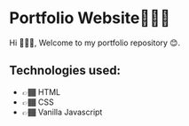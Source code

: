 # Portfolio Website👨🏾‍💻

Hi 🙋🏾‍♂️, Welcome to my portfolio repository 😊.

## Technologies used:

- 👉🏾 HTML
- 👉🏾 CSS
- 👉🏾 Vanilla Javascript
